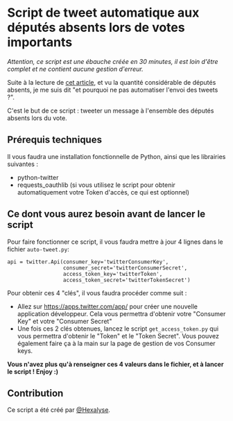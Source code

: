 # Script de tweet automatique aux députés absents lors de votes importants

*Attention, ce script est une ébauche créée en 30 minutes, il est loin d'être complet et ne contient aucune gestion d'erreur.*

Suite à la lecture de [cet article](http://www.liberation.fr/france/2016/02/09/etat-d-urgence-demandez-a-votre-depute-pourquoi-il-n-a-pas-vote-lundi_1432146), et vu la quantité considérable de députés absents, je me suis dit "et pourquoi ne pas automatiser l'envoi des tweets ?".

C'est le but de ce script : tweeter un message à l'ensemble des députés absents lors du vote.

## Prérequis techniques
Il vous faudra une installation fonctionnelle de Python, ainsi que les librairies suivantes :
* python-twitter
* requests_oauthlib (si vous utilisez le script pour obtenir automatiquement votre Token d'accès, ce qui est optionnel)

## Ce dont vous aurez besoin avant de lancer le script

Pour faire fonctionner ce script, il vous faudra mettre à jour 4 lignes dans le fichier `auto-tweet.py`:

    api = twitter.Api(consumer_key='twitterConsumerKey',
                      consumer_secret='twitterConsumerSecret',
                      access_token_key='twitterToken',
                      access_token_secret='twitterTokenSecret')
                      
Pour obtenir ces 4 "clés", il vous faudra procéder comme suit :
* Allez sur https://apps.twitter.com/app/ pour créer une nouvelle application développeur. Cela vous permettra d'obtenir votre "Consumer Key" et votre "Consumer Secret"
* Une fois ces 2 clés obtenues, lancez le script `get_access_token.py` qui vous permettra d'obtenir le "Token" et le "Token Secret". Vous pouvez également faire ça à la main sur la page de gestion de vos Consumer keys.


**Vous n'avez plus qu'à renseigner ces 4 valeurs dans le fichier, et à lancer le script ! Enjoy :)**

## Contribution
Ce script a été créé par [@Hexalyse](https://github.com/Hexalyse/).
